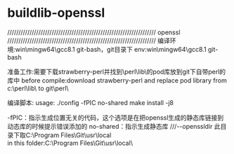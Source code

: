 # buildlib-openssl

///////////////////////////////////////////////////////////////////
openssl
///////////////////////////////////////////////////////////////////
编译环境:win\mingw64\gcc8.1 git-bash，git目录下
env:win\mingw64\gcc8.1 git-bash

准备工作:需要下载strawberry-perl并找到\perl\lib\的pod库放到git下自带perl的库中
before compile:download strawberry-perl and replace pod library from c:\perl\lib\ to git\perl\\

编译脚本:
usage:
./config -fPIC no-shared
make install -j8

-fPIC：指示生成位置无关的代码，这个选项是在把openssl生成的静态库链接到动态库的时候提示错误添加的
no-shared：指示生成静态库
///--openssldir
此目录下取C:\Program Files\Git\usr\local\
in this folder:C:\Program Files\Git\usr\local\
